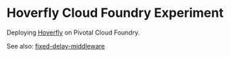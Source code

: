 # Hoverfly Cloud Foundry Experiment

Deploying [Hoverfly](https://hoverfly.io) on Pivotal Cloud Foundry.

See also: [fixed-delay-middleware](https://github.com/tjcunliffe/fixed-delay-middleware)